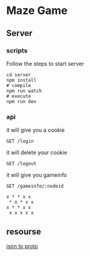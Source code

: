 # Maze Game
## Server
### scripts
Follow the steps to start server
```shell
cd server
npm install
# compile 
npm run watch
# execute
npm run dev
```

### api
it will give you a cookie
```
GET /login
```

it will delete your cookie
```
GET /logout
```

it will give you gameinfo
```
GET /gameinfo/:nodeid
```

```
x * * x x
 * o * x x
x * * x x
 x x x x x
```

## resourse
[json to proto](https://json-to-proto.github.io/)